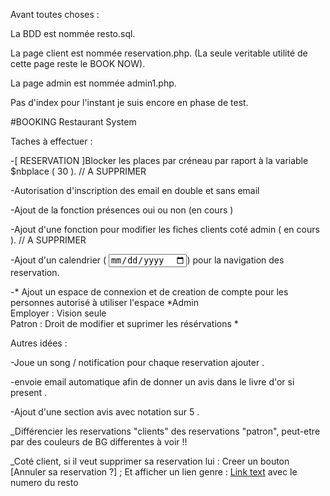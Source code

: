 Avant toutes choses : 

La BDD est nommée resto.sql.

La page client est nommée reservation.php. (La seule veritable utilité de cette page reste le BOOK NOW).

La page admin est nommée admin1.php.

Pas d'index pour l'instant je suis encore en phase de test. 





#BOOKING Restaurant System

Taches à effectuer :

-[ RESERVATION ]Blocker les places par créneau par raport à la variable $nbplace  ( 30 ). // A SUPPRIMER

-Autorisation d'inscription  des email en double et sans email

-Ajout de la fonction présences oui ou non (en cours )

-Ajout d'une fonction pour modifier les fiches clients coté admin ( en cours ). // A SUPPRIMER

-Ajout d'un calendrier ( <input type="date"></input>)  pour la navigation des reservation.

-* Ajout un espace de connexion  et de creation de compte pour les personnes autorisé à utiliser l'espace *Admin </br>
Employer : Vision seule </br>
Patron : Droit de modifier et suprimer les résérvations *


Autres idées :

-Joue un song / notification  pour chaque reservation ajouter .

-envoie email automatique afin de donner un avis dans le livre d'or si present .

-Ajout d'une section avis  avec notation sur 5 . 





<!---------AUTRE---------->

_Différencier les reservations "clients" des reservations "patron", peut-etre par des couleurs de BG differentes à voir !!

_Coté client, si il veut supprimer sa reservation lui : Creer un bouton [Annuler sa reservation ?] ; Et afficher un lien genre :     <a href="tel:+33600000000">Link text</a> avec le numero du resto

